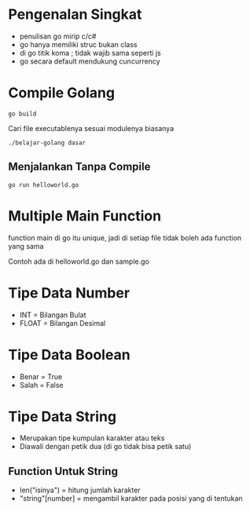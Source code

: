 # Pengenalan Singkat
- penulisan go mirip c/c#
- go hanya memiliki struc bukan class
- di go titik koma ; tidak wajib sama seperti js
- go secara default mendukung cuncurrency
# Compile Golang
```
go build

```
Cari file executablenya sesuai modulenya biasanya
```
./belajar-golang dasar
```

## Menjalankan Tanpa Compile
```
go run helloworld.go
```
# Multiple Main Function
function main di go itu unique, jadi di setiap file tidak boleh ada function yang sama

Contoh ada di helloworld.go dan sample.go

# Tipe Data Number
- INT = Bilangan Bulat
- FLOAT = Bilangan Desimal

# Tipe Data Boolean
- Benar = True
- Salah = False

# Tipe Data String
- Merupakan tipe kumpulan karakter atau teks
- Diawali dengan petik dua (di go tidak bisa petik satu)

## Function Untuk String
- len("isinya") = hitung jumlah karakter
- "string"[number] = mengambil karakter pada posisi yang di tentukan

